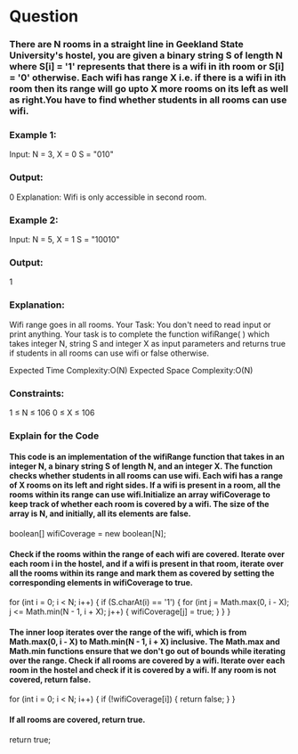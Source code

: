 # Question 
### There are N rooms in a straight line in Geekland State University's hostel, you are given a binary string S of length N where S[i] = '1' represents that there is a wifi in ith room or S[i] = '0' otherwise. Each wifi has range X i.e. if there is a wifi in ith room then its range will go upto X more rooms on its left as well as right.You have to find whether students in all rooms can use wifi.

### Example 1: 
Input:
N = 3, X = 0
S = "010"
### Output:
0
Explanation: 
Wifi is only accessible in second room.

### Example 2: 
Input:
N = 5, X = 1
S = "10010"
### Output:
1

### Explanation: 
Wifi range goes in all rooms.
Your Task:
You don't need to read input or print anything. Your task is to complete the function wifiRange( ) which takes integer N, string S and integer X as input parameters and returns true if students in all rooms can use wifi or false otherwise.

Expected Time Complexity:O(N)
Expected Space Complexity:O(N)

### Constraints:
1 ≤ N ≤ 106
0 ≤ X ≤ 106




### Explain for the Code 

#### This code is an implementation of the wifiRange function that takes in an integer N, a binary string S of length N, and an integer X. The function checks whether students in all rooms can use wifi. Each wifi has a range of X rooms on its left and right sides. If a wifi is present in a room, all the rooms within its range can use wifi.Initialize an array wifiCoverage to keep track of whether each room is covered by a wifi. The size of the array is N, and initially, all its elements are false.

boolean[] wifiCoverage = new boolean[N];

#### Check if the rooms within the range of each wifi are covered. Iterate over each room i in the hostel, and if a wifi is present in that room, iterate over all the rooms within its range and mark them as covered by setting the corresponding elements in wifiCoverage to true.

for (int i = 0; i < N; i++) {
    if (S.charAt(i) == '1') {
        for (int j = Math.max(0, i - X); j <= Math.min(N - 1, i + X); j++) {
            wifiCoverage[j] = true;
        }
    }
}

#### The inner loop iterates over the range of the wifi, which is from Math.max(0, i - X) to Math.min(N - 1, i + X) inclusive. The Math.max and Math.min functions ensure that we don't go out of bounds while iterating over the range. Check if all rooms are covered by a wifi. Iterate over each room in the hostel and check if it is covered by a wifi. If any room is not covered, return false.

for (int i = 0; i < N; i++) {
    if (!wifiCoverage[i]) {
        return false;
    }
}

#### If all rooms are covered, return true.
return true;
